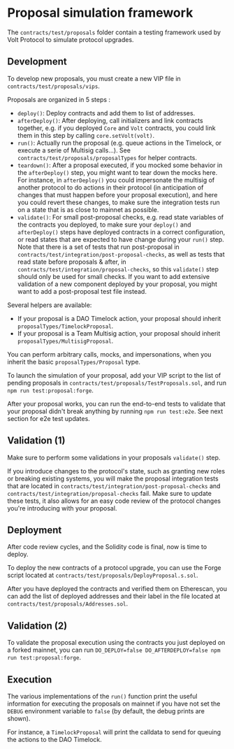 # Proposal simulation framework

The `contracts/test/proposals` folder contain a testing framework used by Volt Protocol to simulate protocol upgrades.

## Development

To develop new proposals, you must create a new VIP file in `contracts/test/proposals/vips`.

Proposals are organized in 5 steps :

- `deploy()`: Deploy contracts and add them to list of addresses.
- `afterDeploy()`: After deploying, call initializers and link contracts together, e.g. if you deployed `Core` and `Volt` contracts, you could link them in this step by calling `core.setVolt(volt)`.
- `run()`: Actually run the proposal (e.g. queue actions in the Timelock, or execute a serie of Multisig calls...). See `contracts/test/proposals/proposalTypes` for helper contracts.
- `teardown()`: After a proposal executed, if you mocked some behavior in the `afterDeploy()` step, you might want to tear down the mocks here. For instance, in `afterDeploy()` you could impersonate the multisig of another protocol to do actions in their protocol (in anticipation of changes that must happen before your proposal execution), and here you could revert these changes, to make sure the integration tests run on a state that is as close to mainnet as possible.
- `validate()`: For small post-proposal checks, e.g. read state variables of the contracts you deployed, to make sure your `deploy()` and `afterDeploy()` steps have deployed contracts in a correct configuration, or read states that are expected to have change during your `run()` step. Note that there is a set of tests that run post-proposal in `contracts/test/integration/post-proposal-checks`, as well as tests that read state before proposals & after, in `contracts/test/integration/proposal-checks`, so this `validate()` step should only be used for small checks. If you want to add extensive validation of a new component deployed by your proposal, you might want to add a post-proposal test file instead.

Several helpers are available:

- If your proposal is a DAO Timelock action, your proposal should inherit `proposalTypes/TimelockProposal`.
- If your proposal is a Team Multisig action, your proposal should inherit `proposalTypes/MultisigProposal`.

You can perform arbitrary calls, mocks, and impersonations, when you inherit the basic `proposalTypes/Proposal` type.

To launch the simulation of your proposal, add your VIP script to the list of pending proposals in `contracts/test/proposals/TestProposals.sol`, and run `npm run test:proposal:forge`.

After your proposal works, you can run the end-to-end tests to validate that your proposal didn't break anything by running `npm run test:e2e`. See next section for e2e test updates.

## Validation (1)

Make sure to perform some validations in your proposals `validate()` step.

If you introduce changes to the protocol's state, such as granting new roles or breaking existing systems, you will make the proposal integration tests that are located in `contracts/test/integration/post-proposal-checks` and `contracts/test/integration/proposal-checks` fail. Make sure to update these tests, it also allows for an easy code review of the protocol changes you're introducing with your proposal. 

## Deployment

After code review cycles, and the Solidity code is final, now is time to deploy.

To deploy the new contracts of a protocol upgrade, you can use the Forge script located at `contracts/test/proposals/DeployProposal.s.sol`.

After you have deployed the contracts and verified them on Etherescan, you can add the list of deployed addresses and their label in the file located at `contracts/test/proposals/Addresses.sol`.

## Validation (2)
To validate the proposal execution using the contracts you just deployed on a forked mainnet, you can run `DO_DEPLOY=false DO_AFTERDEPLOY=false npm run test:proposal:forge`.

## Execution
The various implementations of the `run()` function print the useful information for executing the proposals on mainnet if you have not set the `DEBUG` environment variable to `false` (by default, the debug prints are shown).

For instance, a `TimelockProposal` will print the calldata to send for queuing the actions to the DAO Timelock.
